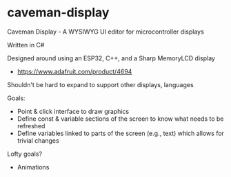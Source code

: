 # caveman-display
Caveman Display - A WYSIWYG UI editor for microcontroller displays

Written in C#

Designed around using an ESP32, C++, and a Sharp MemoryLCD display
- https://www.adafruit.com/product/4694

Shouldn't be hard to expand to support other displays, languages

Goals:
- Point & click interface to draw graphics
- Define const & variable sections of the screen to know what needs to be refreshed
- Define variables linked to parts of the screen (e.g., text) which allows for trivial changes

Lofty goals?
- Animations
